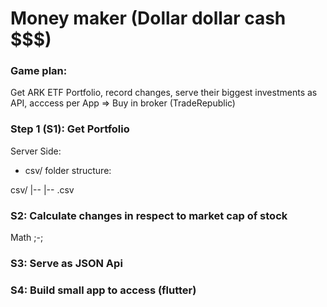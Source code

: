 # Money maker (Dollar dollar cash $$$)

### Game plan:

Get ARK ETF Portfolio, record changes, serve their biggest investments as API, acccess per App => Buy in broker (TradeRepublic)

### Step 1 (S1): Get Portfolio

Server Side: 

* csv/ folder structure: 

csv/
  |-- <Etf-name>
      |-- <date>.csv

### S2: Calculate changes in respect to market cap of stock

Math ;-;

### S3: Serve as JSON Api 



### S4: Build small app to access (flutter)

